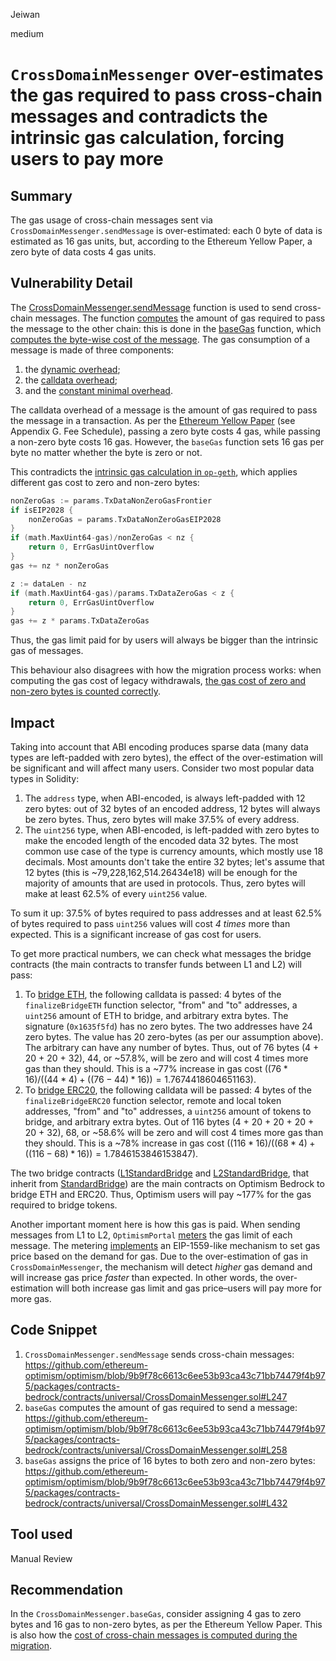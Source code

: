 Jeiwan

medium

# `CrossDomainMessenger` over-estimates the gas required to pass cross-chain messages and contradicts the intrinsic gas calculation, forcing users to pay more

## Summary
The gas usage of cross-chain messages sent via `CrossDomainMessenger.sendMessage` is over-estimated: each 0 byte of data is estimated as 16 gas units, but, according to the Ethereum Yellow Paper, a zero byte of data costs 4 gas units.
## Vulnerability Detail
The [CrossDomainMessenger.sendMessage](https://github.com/ethereum-optimism/optimism/blob/9b9f78c6613c6ee53b93ca43c71bb74479f4b975/packages/contracts-bedrock/contracts/universal/CrossDomainMessenger.sol#L247) function is used to send cross-chain messages. The function [computes](https://github.com/ethereum-optimism/optimism/blob/9b9f78c6613c6ee53b93ca43c71bb74479f4b975/packages/contracts-bedrock/contracts/universal/CrossDomainMessenger.sol#L258) the amount of gas required to pass the message to the other chain: this is done in the [baseGas](https://github.com/ethereum-optimism/optimism/blob/9b9f78c6613c6ee53b93ca43c71bb74479f4b975/packages/contracts-bedrock/contracts/universal/CrossDomainMessenger.sol#L258) function, which [computes the byte-wise cost of the message](https://github.com/ethereum-optimism/optimism/blob/9b9f78c6613c6ee53b93ca43c71bb74479f4b975/packages/contracts-bedrock/contracts/universal/CrossDomainMessenger.sol#L432). The gas consumption of a message is made of three components:
1. the [dynamic overhead](https://github.com/ethereum-optimism/optimism/blob/9b9f78c6613c6ee53b93ca43c71bb74479f4b975/packages/contracts-bedrock/contracts/universal/CrossDomainMessenger.sol#L429-L430);
1. the [calldata overhead](https://github.com/ethereum-optimism/optimism/blob/9b9f78c6613c6ee53b93ca43c71bb74479f4b975/packages/contracts-bedrock/contracts/universal/CrossDomainMessenger.sol#L432);
1. and the [constant minimal overhead](https://github.com/ethereum-optimism/optimism/blob/9b9f78c6613c6ee53b93ca43c71bb74479f4b975/packages/contracts-bedrock/contracts/universal/CrossDomainMessenger.sol#L434).

The calldata overhead of a message is the amount of gas required to pass the message in a transaction. As per the [Ethereum Yellow Paper](https://ethereum.github.io/yellowpaper/paper.pdf) (see Appendix G. Fee Schedule), passing a zero byte costs 4 gas, while passing a non-zero byte costs 16 gas. However, the `baseGas` function sets 16 gas per byte no matter whether the byte is zero or not.

This contradicts the [intrinsic gas calculation in `op-geth`](https://github.com/ethereum-optimism/op-geth/blob/optimism/core/state_transition.go#L86-L99), which applies different gas cost to zero and non-zero bytes:
```go
nonZeroGas := params.TxDataNonZeroGasFrontier
if isEIP2028 {
    nonZeroGas = params.TxDataNonZeroGasEIP2028
}
if (math.MaxUint64-gas)/nonZeroGas < nz {
    return 0, ErrGasUintOverflow
}
gas += nz * nonZeroGas

z := dataLen - nz
if (math.MaxUint64-gas)/params.TxDataZeroGas < z {
    return 0, ErrGasUintOverflow
}
gas += z * params.TxDataZeroGas
```

Thus, the gas limit paid for by users will always be bigger than the intrinsic gas of messages.

This behaviour also disagrees with how the migration process works: when computing the gas cost of legacy withdrawals, [the gas cost of zero and non-zero bytes is counted correctly](https://github.com/ethereum-optimism/optimism/blob/9b9f78c6613c6ee53b93ca43c71bb74479f4b975/op-chain-ops/crossdomain/migrate.go#L101-L108).

## Impact
Taking into account that ABI encoding produces sparse data (many data types are left-padded with zero bytes), the effect of the over-estimation will be significant and will affect many users. Consider two most popular data types in Solidity:
1. The `address` type, when ABI-encoded, is always left-padded with 12 zero bytes: out of 32 bytes of an encoded address, 12 bytes will always be zero bytes. Thus, zero bytes will make 37.5% of every address.
1. The `uint256` type, when ABI-encoded, is left-padded with zero bytes to make the encoded length of the encoded data 32 bytes. The most common use case of the type is currency amounts, which mostly use 18 decimals. Most amounts don't take the entire 32 bytes; let's assume that 12 bytes (this is ~79,228,162,514.26434e18) will be enough for the majority of amounts that are used in protocols. Thus, zero bytes will make at least 62.5% of every `uint256` value.

To sum it up: 37.5% of bytes required to pass addresses and at least 62.5% of bytes required to pass `uint256` values will cost *4 times* more than expected. This is a significant increase of gas cost for users.

To get more practical numbers, we can check what messages the bridge contracts (the main contracts to transfer funds between L1 and L2) will pass:
1. To [bridge ETH](https://github.com/ethereum-optimism/optimism/blob/9b9f78c6613c6ee53b93ca43c71bb74479f4b975/packages/contracts-bedrock/contracts/universal/StandardBridge.sol#L377-L387), the following calldata is passed: 4 bytes of the `finalizeBridgeETH` function selector, "from" and "to" addresses, a `uint256` amount of ETH to bridge, and arbitrary extra bytes. The signature (`0x1635f5fd`) has no zero bytes. The two addresses have 24 zero bytes. The value has 20 zero-bytes (as per our assumption above). The arbitrary can have any number of bytes. Thus, out of 76 bytes (4 + 20 + 20 + 32), 44, or ~57.8%, will be zero and will cost 4 times more gas than they should. This is a ~77% increase in gas cost ($(76 * 16) / ((44 * 4) + ((76 - 44) * 16)) = 1.7674418604651163$).
1. To [bridge ERC20](https://github.com/ethereum-optimism/optimism/blob/9b9f78c6613c6ee53b93ca43c71bb74479f4b975/packages/contracts-bedrock/contracts/universal/StandardBridge.sol#L427-L442), the following calldata will be passed: 4 bytes of the `finalizeBridgeERC20` function selector, remote and local token addresses, "from" and "to" addresses, a `uint256` amount of tokens to bridge, and arbitrary extra bytes. Out of 116 bytes (4 + 20 + 20 + 20 + 20 + 32), 68, or ~58.6% will be zero and will cost 4 times more gas than they should. This is a ~78% increase in gas cost ($(116 * 16) / ((68 * 4) + ((116 - 68) * 16)) = 1.7846153846153847$).

The two bridge contracts ([L1StandardBridge](https://github.com/ethereum-optimism/optimism/blob/9b9f78c6613c6ee53b93ca43c71bb74479f4b975/packages/contracts-bedrock/contracts/L1/L1StandardBridge.sol#L20) and [L2StandardBridge](https://github.com/ethereum-optimism/optimism/blob/9b9f78c6613c6ee53b93ca43c71bb74479f4b975/packages/contracts-bedrock/contracts/L2/L2StandardBridge.sol#L20), that inherit from [StandardBridge](https://github.com/ethereum-optimism/optimism/blob/9b9f78c6613c6ee53b93ca43c71bb74479f4b975/packages/contracts-bedrock/contracts/universal/StandardBridge.sol#L20)) are the main contracts on Optimism Bedrock to bridge ETH and ERC20. Thus, Optimism users will pay ~177% for the gas required to bridge tokens.

Another important moment here is how this gas is paid. When sending messages from L1 to L2, `OptimismPortal` [meters](https://github.com/ethereum-optimism/optimism/blob/9b9f78c6613c6ee53b93ca43c71bb74479f4b975/packages/contracts-bedrock/contracts/L1/OptimismPortal.sol#L432) the gas limit of each message. The metering [implements](https://github.com/ethereum-optimism/optimism/blob/9b9f78c6613c6ee53b93ca43c71bb74479f4b975/packages/contracts-bedrock/contracts/L1/ResourceMetering.sol#L92) an EIP-1559-like mechanism to set gas price based on the demand for gas. Due to the over-estimation of gas in `CrossDomainMessenger`, the mechanism will detect *higher* gas demand and will increase gas price *faster* than expected. In other words, the over-estimation will both increase gas limit and gas price–users will pay more for more gas.
## Code Snippet
1. `CrossDomainMessenger.sendMessage` sends cross-chain messages:
https://github.com/ethereum-optimism/optimism/blob/9b9f78c6613c6ee53b93ca43c71bb74479f4b975/packages/contracts-bedrock/contracts/universal/CrossDomainMessenger.sol#L247
1. `baseGas` computes the amount of gas required to send a message:
https://github.com/ethereum-optimism/optimism/blob/9b9f78c6613c6ee53b93ca43c71bb74479f4b975/packages/contracts-bedrock/contracts/universal/CrossDomainMessenger.sol#L258
1. `baseGas` assigns the price of 16 bytes to both zero and non-zero bytes:
https://github.com/ethereum-optimism/optimism/blob/9b9f78c6613c6ee53b93ca43c71bb74479f4b975/packages/contracts-bedrock/contracts/universal/CrossDomainMessenger.sol#L432
## Tool used
Manual Review
## Recommendation
In the `CrossDomainMessenger.baseGas`, consider assigning 4 gas to zero bytes and 16 gas to non-zero bytes, as per the Ethereum Yellow Paper. This is also how the [cost of cross-chain messages is computed during the migration](https://github.com/ethereum-optimism/optimism/blob/9b9f78c6613c6ee53b93ca43c71bb74479f4b975/op-chain-ops/crossdomain/migrate.go#L101-L108).